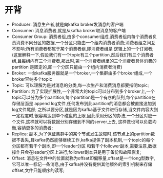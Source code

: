 # 开背
  - Producer: 消息生产者,就是向kafka broker发消息的客户端
  - Consumer: 消息消费者,就是从kafka broker取消息的客户端
  - Consumer Group:
    消费者组,由多个consumer组成,消费者组内每个消费者负责消费不同分区的数据,一个分区只能由一个组内消费者消费;消费者组之间互不影响;所有消费者都属于某个消费者组,即消费者组是
  逻辑上的一个订阅者;(这里解释一下,假设我们有一个topic有三个partition,然后我们有三个消费者组,且每组内有三个消费者,那此时,第一个消费者组里的三个消费者具体消费的partition
  是固定的,即一个分区只能由一个组内消费者消费)
  - Broker: 一台kafka服务器就是一个broker,一个集群由多个broker组成,一个broker容纳多个topic
  - Topic: 可以理解为是对消息的分类,每一次生产和消费消息都要指明topic;
  - Partition: 
    为了实现扩展性,一个非常大的topic可以分布到多个broker上,一个topic可以分为多个partition,每个partition是一个有序的队列,每个partition在存储层面是
  append log文件,任何发布到此partition的消息都会被直接追加到log文件尾部;
    之所以要分区,就是因为kafka基于文件进行存储,当文件内容大到一定程度时,很容易达到单个磁盘的上限,因此采用分区的办法,一个分区对应一个文件,这样就可以将数据分别存储到不同的server上去,
  这样做也可以负载均衡,容纳更多的消费者;
  - Replica: 副本,为了保证集群中的某个节点发生故障时,该节点上的partition数据不丢失,且kafka仍然能够继续工作,kafka提供了副本机制,一个topic的每个分区都有若干个副本,即一个leader分区
  和若干个follower副本,需要注意,数据操作只会在leader分区上进行,follower副本只是用于备份和故障恢复;
  - Offset: 消息在文件中的位置就称为offset即偏移量,offset是一个long型数字,它可以唯一标记一条消息,由于kafka并没有提供其他额外的索引机制来存储offset,文件只能顺序的读写;